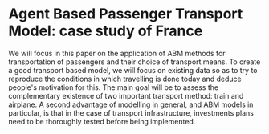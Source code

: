 # Agent Based Passenger Transport Model: case study of France

We will focus in this paper on the application of ABM methods for transportation of passengers and their choice of transport means. To create a good transport based model, we will focus on existing data so as to try to reproduce the conditions in which travelling is done today and deduce people's motivation for this. The main goal will be to assess the complementary existence of two important transport method: train and airplane. A second advantage of modelling in general, and ABM models in particular, is that in the case of transport infrastructure, investments plans need to be thoroughly tested before being implemented.
